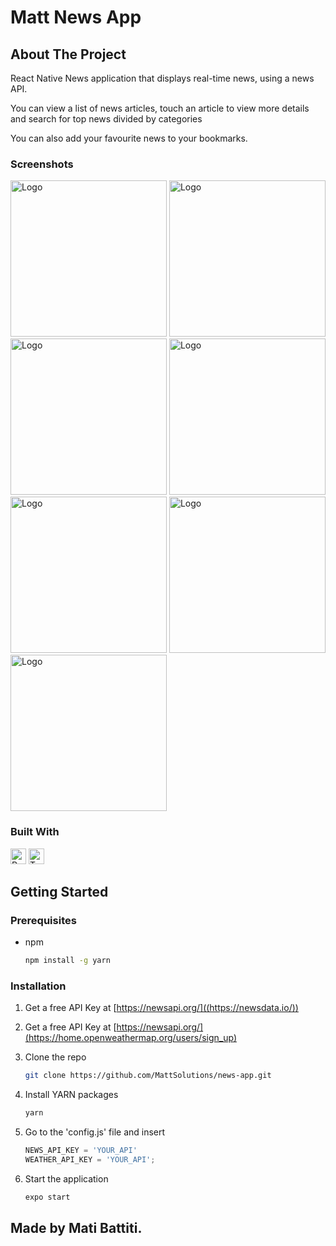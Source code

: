 # Matt News App

<!-- ABOUT THE PROJECT -->
## About The Project

<p> React Native News application that displays real-time news, using a news API. </p> 
<p> You can view a list of news articles, touch an article to view more details and search for top news divided by categories</p>
<p> You can also add your favourite news to your bookmarks.</p>

### Screenshots
<p float="left">
  <img src="screenshots/screen-1.png" alt="Logo" width="250" >
  <img src="screenshots/screen-2.png" alt="Logo" width="250" >
  <img src="screenshots/screen-3.png" alt="Logo" width="250" >
  <img src="screenshots/screen-4.png" alt="Logo" width="250" >
  <img src="screenshots/screen-5.png" alt="Logo" width="250" >
  <img src="screenshots/screen-6.png" alt="Logo" width="250" >
  <img src="screenshots/screen-7.png" alt="Logo" width="250" >
</p>

### Built With
<p>
<img src="https://img.shields.io/badge/React Native-282C34?logo=react&logoColor=61DAFB" alt="React Native logo" title="React Native" height="25" />
<img src="https://img.shields.io/badge/TypeScript-282C34?logo=typescript&logoColor=3178C6" alt="TypeScript logo" title="TypeScript" height="25" />
</p>


<!-- GETTING STARTED -->
## Getting Started

### Prerequisites

* npm

  ```sh
  npm install -g yarn
  ```

### Installation

1. Get a free API Key at [https://newsapi.org/]((https://newsdata.io/))
2. Get a free API Key at [https://newsapi.org/](https://home.openweathermap.org/users/sign_up)


3. Clone the repo

   ```sh
   git clone https://github.com/MattSolutions/news-app.git
   ```
4. Install YARN packages

   ```sh
   yarn
   ```
5. Go to the 'config.js' file and insert

   ```js
   NEWS_API_KEY = 'YOUR_API'
   WEATHER_API_KEY = 'YOUR_API';
   ```
   
6. Start the application

   ```js
   expo start
   ```

<!-- LICENSE -->
## Made by Mati Battiti. 
